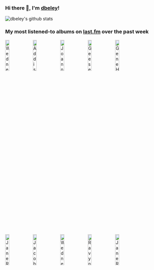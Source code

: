 ### Hi there 👋, I'm [dbeley](https://dbeley.ovh/en)!

![dbeley's github stats](https://github-readme-stats.vercel.app/api?username=dbeley)

### My most listened-to albums on [last.fm](https://www.last.fm/user/d_beley) over the past week

[<img src='https://lastfm.freetls.fastly.net/i/u/300x300/fa074207f800d84d41158081db45054f.jpg' width='16%' alt='Wednesday - Bleeds'>](https://www.last.fm/music/wednesday/bleeds)&nbsp;
[<img src='https://lastfm.freetls.fastly.net/i/u/300x300/16cf624f60941f15aa0ddef16dba430e.png' width='16%' alt='Addison Rae - Addison'>](https://www.last.fm/music/addison%2brae/addison)&nbsp;
[<img src='https://lastfm.freetls.fastly.net/i/u/300x300/4c5c9c375f2e685654294bc1090a4ae3.jpg' width='16%' alt='Joanna Sternberg - I’ve Got Me'>](https://www.last.fm/music/joanna%2bsternberg/i%25e2%2580%2599ve%2bgot%2bme)&nbsp;
[<img src='https://lastfm.freetls.fastly.net/i/u/300x300/75695cd196406316f055a757728c6ee7.jpg' width='16%' alt='Geese - Getting Killed'>](https://www.last.fm/music/geese/getting%2bkilled)&nbsp;
[<img src='https://lastfm.freetls.fastly.net/i/u/300x300/c5ecc14e5d12667a1e37be793ea925b0.jpg' width='16%' alt='Gene Harris - Astral Signal'>](https://www.last.fm/music/gene%2bharris/astral%2bsignal)&nbsp;
<br>
[<img src='https://lastfm.freetls.fastly.net/i/u/300x300/543cc0aee1c6e279f9d8ce4d258bf16d.jpg' width='16%' alt='Jane Remover - Frailty'>](https://www.last.fm/music/jane%2bremover/frailty)&nbsp;
[<img src='https://lastfm.freetls.fastly.net/i/u/300x300/3f50e5b91c466ccb2971a771aad61811.jpg' width='16%' alt='Jacob Mann Big Band - Greatest Hits, Vol. 1'>](https://www.last.fm/music/jacob%2bmann%2bbig%2bband/greatest%2bhits%252c%2bvol.%2b1)&nbsp;
[<img src='https://lastfm.freetls.fastly.net/i/u/300x300/cb31ce83e7d4ab4457e10809c4e2066e.jpg' width='16%' alt='Wednesday - Rat Saw God'>](https://www.last.fm/music/wednesday/rat%2bsaw%2bgod)&nbsp;
[<img src='https://lastfm.freetls.fastly.net/i/u/300x300/abf6d2550d60aecebc27bf20d77c3462.jpg' width='16%' alt='Ravyn Lenae - Birds Eye'>](https://www.last.fm/music/ravyn%2blenae/bird%2527s%2beye)&nbsp;
[<img src='https://lastfm.freetls.fastly.net/i/u/300x300/7e63ec5a92240a2f3292aa15bd5af39a.jpg' width='16%' alt='Jane Remover - Revengeseekerz'>](https://www.last.fm/music/jane%2bremover/revengeseekerz)&nbsp;
<br>
